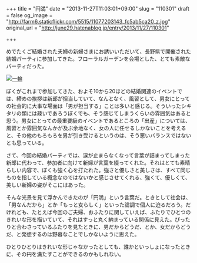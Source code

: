 +++
title = "円満"
date = "2013-11-27T11:03:01+09:00"
slug = "110301"
draft = false
og_image = "http://farm6.staticflickr.com/5515/11077203143_fc5ab5ca20_z.jpg"
original_url = "http://june29.hatenablog.jp/entry/2013/11/27/110301"

+++

<p>めでたくご結婚された夫婦の新婦さまにお誘いいただいて、長野県で開催された結婚パーティに参加してきた。フローラルガーデンを会場とした、とても素敵なパーティだった。</p>
<p><a href="http://www.flickr.com/photos/june29/11077203143/" title="一輪 by june29, on Flickr"><img src="http://farm6.staticflickr.com/5515/11077203143_fc5ab5ca20_z.jpg" alt="一輪"></a></p>
<p>ぼくがこれまで参加してきた、およそ10から20ほどの結婚関連のイベントでは、締めの挨拶は新郎が担当していて、なんとなく、風習として、男女にとっての社会的に大事な場面は「男が担当する」ことは多いと感じる。そういったシキタリの類には疎いであろうぼくでも、そう感じてしまうくらいの雰囲気はあると思う。男女にとっての最重要級のイベントであるところの「出産」については、風習とか雰囲気なんかが及ぶ余地なく、女の人に任せるしかないことを考えると、その他のもろもろを男が引き受けるというのは、そう悪いバランスではないとも思っている。</p>
<p>さて、今回の結婚パーティでは、涙が止まらなくなって言葉が詰まってしまった新郎に代わって、参加者に向けて新婦が言葉を綴ってくれた。それはとても素晴らしい内容で、ぼくも強く心を打たれた。強さと優しさと美しさは、すべて同じものを指している概念なのではないかと感じさせてくれる、強くて、優しくて、美しい新婦の姿がそこにはあった。</p>
<p>そんな光景を見て浮かんできたのが「円満」という言葉だ。ときとして社会は、「男なんだから」とか「もっと女らしく」といった論調で個人に迫るだろう。だけれども、たとえば今回のご夫婦、おふたりに関していえば、ふたりでひとつのきれいな形を描いていて、それはすっと丸く納まっている関係に見えた。ぴったりと合わさっているふたりを見たときに、男だからどうだ、とか、女だからどうだ、と発想するのは野暮なことでしかないように思えた。</p>
<p>ひとりひとりはきれいな形じゃなかったとしても、誰かといっしょになったときに、その円を満たすことができるのかもしれない。</p>

